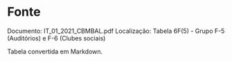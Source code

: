 # Fonte
Documento: IT_01_2021_CBMBAL.pdf
Localização: Tabela 6F(5) - Grupo F-5 (Auditórios) e F-6 (Clubes sociais)

Tabela convertida em Markdown.
